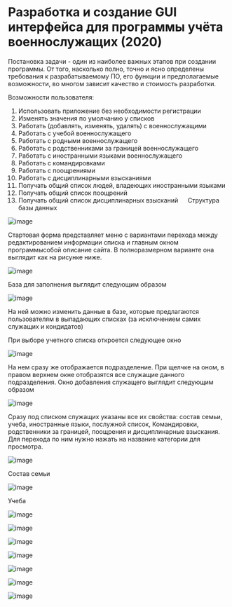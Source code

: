 # Разработка и создание GUI интерфейса для программы учёта военнослужащих (2020)

Постановка задачи - один из наиболее важных этапов при создании программы. От того, насколько полно, точно и ясно определены требования к разрабатываемому ПО, его функции и предполагаемые возможности, во многом зависит качество и стоимость разработки.

Возможности пользователя:
1.	Использовать приложение без необходимости регистрации
2.	Изменять значения по умолчанию у списков
3.	Работать (добавлять, изменять, удалять) с военнослужащими
4.	Работать с учебой военнослужащего
5.	Работать с родными военнослужащего
6.	Работать с родственниками за границей военнослужащего
7.	Работать с иностранными языками военнослужащего
8.	Работать с командировками
9.	Работать с поощрениями
10.	Работать с дисциплинарными взысканиями
11.	Получать общий список людей, владеющих иностранными языками
12.	Получать общий список поощрений
13.	Получать общий список дисциплинарных взысканий
 
Структура базы данных

![image](https://github.com/Evgescha/Diploma---Development-and-creation-of-a-GUI-interface-for-the-military-personnel-accounting-program/assets/38140129/22c5a075-f777-4b5d-8d1f-4f7af8852ffe)



Стартовая форма представляет меню с вариантами перехода между редактированием информации списка и главным окном программысобой описание сайта. В полноразмерном варианте она выглядит как на рисунке ниже.
 

![image](https://github.com/Evgescha/Diploma---Development-and-creation-of-a-GUI-interface-for-the-military-personnel-accounting-program/assets/38140129/1d8b9acf-6220-4bd6-97bd-8df1536ed755)


База для заполнения выглядит следующим образом

 ![image](https://github.com/Evgescha/Diploma---Development-and-creation-of-a-GUI-interface-for-the-military-personnel-accounting-program/assets/38140129/1073b9e1-95be-4503-b45c-32cd693d0496)


На ней можно изменить данные в базе, которые предлагаются пользователям в выпадающих списках (за исключением самих служащих и кондидатов)

При выборе учетного списка откроется следующее окно
 
 ![image](https://github.com/Evgescha/Diploma---Development-and-creation-of-a-GUI-interface-for-the-military-personnel-accounting-program/assets/38140129/ddc6c0fe-e0af-4282-b8e0-2794f9365a77)

На нем сразу же отображается подразделение. При щелчке на оном, в правом верхнем окне отобразятся все служащие данного подразделения.
Окно добавления служащего выглядит следующим образом

 ![image](https://github.com/Evgescha/Diploma---Development-and-creation-of-a-GUI-interface-for-the-military-personnel-accounting-program/assets/38140129/39411181-ea31-4037-949e-dac7101cef43)

Сразу под списком служащих указаны все их свойства: состав семьи, учеба, иностранные языки, послужной список, Командировки, родственники за границей, поощрения и дисциплинарные взыскания. Для перехода по ним нужно нажать на название категории для просмотра.
 

![image](https://github.com/Evgescha/Diploma---Development-and-creation-of-a-GUI-interface-for-the-military-personnel-accounting-program/assets/38140129/a9520647-b07c-4dc2-b813-1cab5c9e737d)

 Состав семьи
 

![image](https://github.com/Evgescha/Diploma---Development-and-creation-of-a-GUI-interface-for-the-military-personnel-accounting-program/assets/38140129/4129468a-829b-4435-b58e-644d242be21b)

Учеба
 
![image](https://github.com/Evgescha/Diploma---Development-and-creation-of-a-GUI-interface-for-the-military-personnel-accounting-program/assets/38140129/210ed9b7-378d-4a7b-b24c-587365c4c527)

![image](https://github.com/Evgescha/Diploma---Development-and-creation-of-a-GUI-interface-for-the-military-personnel-accounting-program/assets/38140129/f460177e-4508-4a49-a139-0e6c6877cffd)

![image](https://github.com/Evgescha/Diploma---Development-and-creation-of-a-GUI-interface-for-the-military-personnel-accounting-program/assets/38140129/7bf4e8a8-defa-4b77-90a1-58ac90c9b82b)

![image](https://github.com/Evgescha/Diploma---Development-and-creation-of-a-GUI-interface-for-the-military-personnel-accounting-program/assets/38140129/ec72b500-f95f-4846-a755-8f59c022c3da)

![image](https://github.com/Evgescha/Diploma---Development-and-creation-of-a-GUI-interface-for-the-military-personnel-accounting-program/assets/38140129/0f55b1a8-8dc9-409b-b947-278aff8f4471)

![image](https://github.com/Evgescha/Diploma---Development-and-creation-of-a-GUI-interface-for-the-military-personnel-accounting-program/assets/38140129/33e7b3b7-90c0-47b7-a229-014f3c0a0cce)

![image](https://github.com/Evgescha/Diploma---Development-and-creation-of-a-GUI-interface-for-the-military-personnel-accounting-program/assets/38140129/f89edc27-1c8e-477f-a2a9-d3b83b003da0)

